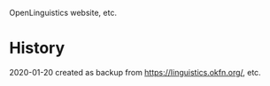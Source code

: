 OpenLinguistics website, etc.

History
=======
2020-01-20 created as backup from https://linguistics.okfn.org/, etc.
